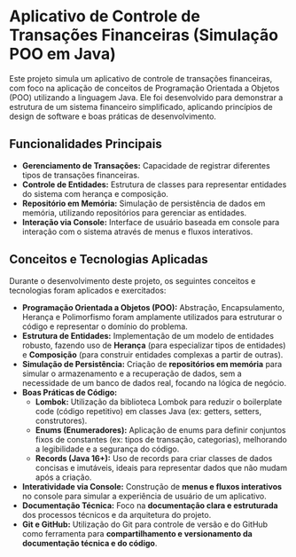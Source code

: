 # Aplicativo de Controle de Transações Financeiras (Simulação POO em Java)

Este projeto simula um aplicativo de controle de transações financeiras, com foco na aplicação de conceitos de Programação Orientada a Objetos (POO) utilizando a linguagem Java. Ele foi desenvolvido para demonstrar a estrutura de um sistema financeiro simplificado, aplicando princípios de design de software e boas práticas de desenvolvimento.

## Funcionalidades Principais

* **Gerenciamento de Transações:** Capacidade de registrar diferentes tipos de transações financeiras.
* **Controle de Entidades:** Estrutura de classes para representar entidades do sistema com herança e composição.
* **Repositório em Memória:** Simulação de persistência de dados em memória, utilizando repositórios para gerenciar as entidades.
* **Interação via Console:** Interface de usuário baseada em console para interação com o sistema através de menus e fluxos interativos.

## Conceitos e Tecnologias Aplicadas

Durante o desenvolvimento deste projeto, os seguintes conceitos e tecnologias foram aplicados e exercitados:

* **Programação Orientada a Objetos (POO):** Abstração, Encapsulamento, Herança e Polimorfismo foram amplamente utilizados para estruturar o código e representar o domínio do problema.
* **Estrutura de Entidades:** Implementação de um modelo de entidades robusto, fazendo uso de **Herança** (para especializar tipos de entidades) e **Composição** (para construir entidades complexas a partir de outras).
* **Simulação de Persistência:** Criação de **repositórios em memória** para simular o armazenamento e a recuperação de dados, sem a necessidade de um banco de dados real, focando na lógica de negócio.
* **Boas Práticas de Código:**
    * **Lombok:** Utilização da biblioteca Lombok para reduzir o boilerplate code (código repetitivo) em classes Java (ex: getters, setters, construtores).
    * **Enums (Enumeradores):** Aplicação de enums para definir conjuntos fixos de constantes (ex: tipos de transação, categorias), melhorando a legibilidade e a segurança do código.
    * **Records (Java 16+):** Uso de records para criar classes de dados concisas e imutáveis, ideais para representar dados que não mudam após a criação.
* **Interatividade via Console:** Construção de **menus e fluxos interativos** no console para simular a experiência de usuário de um aplicativo.
* **Documentação Técnica:** Foco na **documentação clara e estruturada** dos processos técnicos e da arquitetura do projeto.
* **Git e GitHub:** Utilização do Git para controle de versão e do GitHub como ferramenta para **compartilhamento e versionamento da documentação técnica e do código**.
